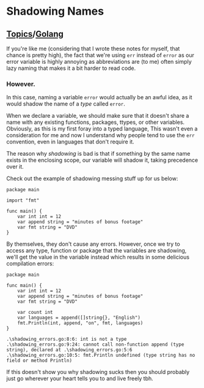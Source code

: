 # Shadowing Names

## [Topics](../../../topics.md)/[Golang](../index.md)

If you're like me (considering that I wrote these notes for myself, that chance is pretty high), the fact that we're using `err` instead of `error` as our error variable is highly annoying as abbreviations are (to me) often simply lazy naming that makes it a bit harder to read code.

### However.

In this case, naming a variable `error` would actually be an awful idea, as it would shadow the name of a _type_ called `error`.

When we declare a variable, we should make sure that it doesn't share a name with any existing functions, packages, ttypes, or other variables. Obviously, as this is my first foray into a typed language, This wasn't even a consideration for me and now I understand why people tend to use the `err` convention, even in languages that don't require it.

The reason why _shadowing_ is bad is that if something by the same name exists in the enclosing scope, our variable will shadow it, taking precedence over it.

Check out the example of shadowing messing stuff up for us below:

```
package main

import "fmt"

func main() {
    var int int = 12
    var append string = "minutes of bonus footage"
    var fmt string = "DVD"
}
```

By themselves, they don't cause any errors. However, once we try to access any type, function or package that the variables are shadowing, we'll get the value in the variable instead which results in some delicious compilation errors:

```
package main

func main() {
	var int int = 12
	var append string = "minutes of bonus footage"
	var fmt string = "DVD"

	var count int
	var languages = append([]string{}, "English")
	fmt.Println(int, append, "on", fmt, languages)
}

```

```
.\shadowing_errors.go:8:6: int is not a type
.\shadowing_errors.go:9:24: cannot call non-function append (type string), declared at .\shadowing_errors.go:5:6
.\shadowing_errors.go:10:5: fmt.Println undefined (type string has no field or method Println)
```

If this doesn't show you why shadowing sucks then you should probably just go wherever your heart tells you to and live freely tbh.

